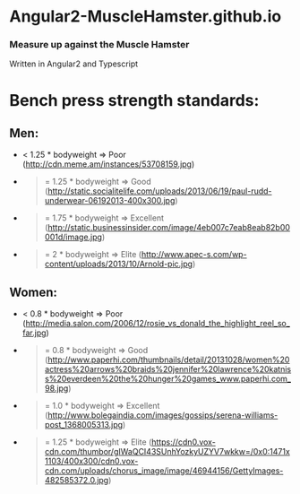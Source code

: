 # Angular2-MuscleHamster.github.io

### Measure up against the Muscle Hamster

Written in Angular2 and Typescript

# Bench press strength standards:
## Men:

* < 1.25 * bodyweight => Poor (http://cdn.meme.am/instances/53708159.jpg)
* >= 1.25 * bodyweight => Good (http://static.socialitelife.com/uploads/2013/06/19/paul-rudd-underwear-06192013-400x300.jpg)
* >= 1.75 * bodyweight => Excellent (http://static.businessinsider.com/image/4eb007c7eab8eab82b00001d/image.jpg)
* >= 2    * bodyweight => Elite (http://www.apec-s.com/wp-content/uploads/2013/10/Arnold-pic.jpg)

## Women:

* < 0.8 * bodyweight => Poor (http://media.salon.com/2006/12/rosie_vs_donald_the_highlight_reel_so_far.jpg)
* >= 0.8  * bodyweight => Good (http://www.paperhi.com/thumbnails/detail/20131028/women%20actress%20arrows%20braids%20jennifer%20lawrence%20katniss%20everdeen%20the%20hunger%20games_www.paperhi.com_98.jpg)
* >= 1.0  * bodyweight => Excellent (http://www.bolegaindia.com/images/gossips/serena-williams-post_1368005313.jpg)
* >= 1.25 * bodyweight => Elite (https://cdn0.vox-cdn.com/thumbor/gIWaQCI43SUnhYozkyUZYV7wkkw=/0x0:1471x1103/400x300/cdn0.vox-cdn.com/uploads/chorus_image/image/46944156/GettyImages-482585372.0.jpg)


